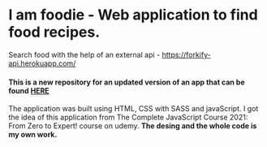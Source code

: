 # I am foodie - Web application to find food recipes.

Search food with the help of an external api - https://forkify-api.herokuapp.com/

#### This is a new repository for an updated version of an app that can be found <a href="https://github.com/Ssmartcode/I-am-foodie">HERE</a>

The application was built using HTML, CSS with SASS and javaScript. I got the idea of this application from The Complete JavaScript Course 2021: From Zero to Expert! course on udemy. **The desing and the whole code is my own work.** 
